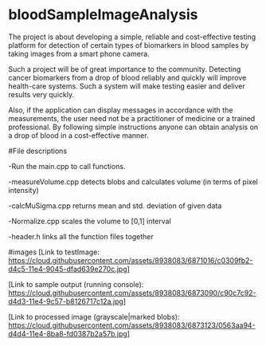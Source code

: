 # bloodSampleImageAnalysis

The project is about developing a simple, reliable and cost-effective testing platform for detection of certain types of biomarkers in blood samples by taking images from a smart phone camera.

Such a project will be of great importance to the community. Detecting cancer biomarkers from a drop of blood reliably and quickly will improve health-care systems. Such a system will make testing easier and deliver results very quickly.

Also, if the application can display messages in accordance with the measurements, the user need not be a practitioner of medicine or a trained professional. By following simple instructions anyone can obtain analysis on a drop of blood in a cost-effective manner.


#File descriptions

-Run the main.cpp to call functions.

-measureVolume.cpp detects blobs and calculates volume (in terms of pixel intensity)

-calcMuSigma.cpp returns mean and std. deviation of given data

-Normalize.cpp scales the volume to [0,1] interval

-header.h links all the function files together

#images
[Link to testImage: https://cloud.githubusercontent.com/assets/8938083/6871016/c0309fb2-d4c5-11e4-9045-dfad639e270c.jpg]

[Link to sample output (running console): https://cloud.githubusercontent.com/assets/8938083/6873090/c90c7c92-d4d3-11e4-9c57-b8126717c12a.jpg]

[Link to processed image (grayscale|marked blobs): https://cloud.githubusercontent.com/assets/8938083/6873123/0563aa94-d4d4-11e4-8ba8-fd0387b2a57b.jpg]
